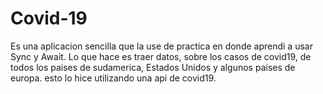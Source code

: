 # Covid-19

Es una aplicacion sencilla que la use de practica en donde aprendi a usar Sync y Await. Lo que hace es traer datos, sobre los casos de covid19, de todos los paises de sudamerica, Estados Unidos y algunos paises de europa. esto lo hice utilizando una api de covid19.






